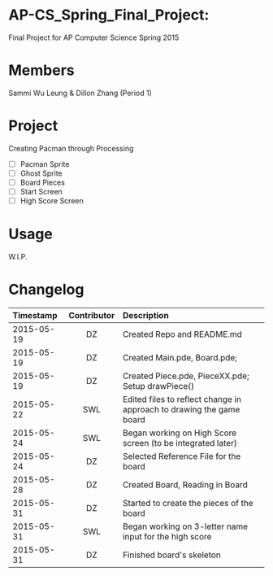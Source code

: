 AP-CS_Spring_Final_Project:
===========================

Final Project for AP Computer Science Spring 2015

Members
=======
Sammi Wu Leung & Dillon Zhang (Period 1)

Project
=======
Creating Pacman through Processing
- [ ] Pacman Sprite
- [ ] Ghost Sprite
- [ ] Board Pieces
- [ ] Start Screen
- [ ] High Score Screen

Usage
=====
W.I.P.

Changelog
=========
| Timestamp  | Contributor  | Description |
|:-----------|:------------:|:------------|
| 2015-05-19 | DZ           | Created Repo and README.md |  
| 2015-05-19 | DZ           | Created Main.pde, Board.pde; |
| 2015-05-19 | DZ           | Created Piece.pde, PieceXX.pde; Setup drawPiece() |
| 2015-05-22 | SWL          | Edited files to reflect change in approach to drawing the game board |
| 2015-05-24 | SWL          | Began working on High Score screen (to be integrated later) |
| 2015-05-24 | DZ           | Selected Reference File for the board |
| 2015-05-28 | DZ           | Created Board, Reading in Board |
| 2015-05-31 | DZ           | Started to create the pieces of the board |
| 2015-05-31 | SWL          | Began working on 3-letter name input for the high score |
| 2015-05-31 | DZ           | Finished board's skeleton |